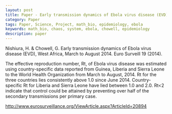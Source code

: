 ```yaml
---
layout: post
title: Paper - Early transmission dynamics of Ebola virus disease (EVD), West Africa, March to August 2014
category: Paper
tags: Paper, Science, Project, math_bio, epidemiology, ebola
keywords: math_bio, chaos, system, ebola, chowell, epidemiology
description: paper
---
```


Nishiura, H. & Chowell, G. Early transmission dynamics of Ebola virus disease (EVD), West Africa, March to August 2014. Euro Surveill 19 (2014).

The effective reproduction number, Rt, of Ebola virus disease was estimated using country-specific data reported from Guinea, Liberia and Sierra Leone to the World Health Organization from March to August, 2014. Rt for the three countries lies consistently above 1.0 since June 2014. Country-specific Rt for Liberia and Sierra Leone have lied between 1.0 and 2.0. Rt<2 indicate that control could be attained by preventing over half of the secondary transmissions per primary case.

<http://www.eurosurveillance.org/ViewArticle.aspx?ArticleId=20894>

